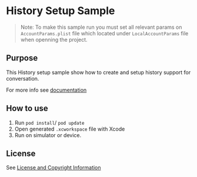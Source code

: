# History Setup Sample

>Note: To make this sample run you must set all relevant params on `AccountParams.plist` file which located under `LocalAccountParams` file when openning the project.

## Purpose

This History setup sample show how to create and setup history support for conversation.

For more info see [documentation](https://github.com/bold360ai/bold360ai_ios_sdk/wiki/Conversation-History-Service)

## How to use

1. Run `pod install`/ `pod update`
2. Open generated `.xcworkspace` file with Xcode
3. Run on simulator or device.

## License

See [License and Copyright Information](https://github.com/nanorepsdk/NRSDK-iOS-Samples#license-and-copyright-information)
